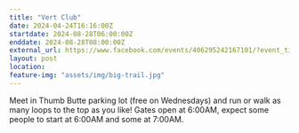 ```yaml
---
title: "Vert Club"
date: 2024-04-24T16:16:00Z
startdate: 2024-08-28T06:00:00Z
enddate: 2024-08-28T08:00:00Z
external_url: https://www.facebook.com/events/406295242167101/?event_time_id=406295252167100
layout: post
location: 
feature-img: "assets/img/big-trail.jpg"
---
```


Meet in Thumb Butte parking lot (free on Wednesdays) and run or walk as many loops to the top as you like!  Gates open at 6&#58;00AM, expect some people to start at 6&#58;00AM and some at 7&#58;00AM. <br>
  <br>
  
